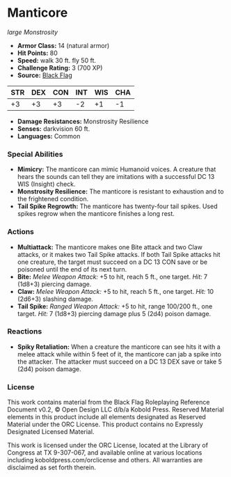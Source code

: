 # Manticore

*large* *Monstrosity*

- **Armor Class:** 14 (natural armor)
- **Hit Points:** 80 
- **Speed:** walk 30 ft. fly 50 ft.
- **Challenge Rating:** 3 (700 XP)
- **Source:** [Black Flag](https://koboldpress.com/kpstore/product/tovrpg-pg-mv/)

| STR | DEX | CON | INT | WIS | CHA |
| --- | --- | --- | --- | --- | --- |
| +3 | +3 | +3 | -2 | +1 | -1 |

- **Damage Resistances:** Monstrosity Resilience
- **Senses:** darkvision 60 ft.
- **Languages:** Common

### Special Abilities

- **Mimicry:** The manticore can mimic Humanoid voices. A creature that hears the sounds can tell they are imitations with a successful DC 13 WIS (Insight) check.
- **Monstrosity Resilience:** The manticore is resistant to exhaustion and to the frightened condition.
- **Tail Spike Regrowth:** The manticore has twenty-four tail spikes. Used spikes regrow when the manticore finishes a long rest.

### Actions

- **Multiattack:** The manticore makes one Bite attack and two Claw attacks, or it makes two Tail Spike attacks. If both Tail Spike attacks hit one creature, the target must succeed on a DC 13 CON save or be poisoned until the end of its next turn.
- **Bite:** _Melee Weapon Attack:_ +5 to hit, reach 5 ft., one target. _Hit:_ 7 (1d8+3) piercing damage.
- **Claw:** _Melee Weapon Attack:_ +5 to hit, reach 5 ft., one target. _Hit:_ 10 (2d6+3) slashing damage.
- **Tail Spike:** _Ranged Weapon Attack:_ +5 to hit, range 100/200 ft., one target. _Hit:_ 7 (1d8+3) piercing damage plus 5 (2d4) poison damage.

### Reactions

- **Spiky Retaliation:** When a creature the manticore can see hits it with a melee attack while within 5 feet of it, the manticore can jab a spike into the attacker. The attacker must succeed on a DC 13 DEX save or take 5 (2d4) poison damage.


### License

This work contains material from the Black Flag Roleplaying Reference Document v0.2, © Open Design LLC d/b/a Kobold Press. Reserved Material elements in this product include all elements designated as Reserved Material under the ORC License. This product contains no Expressly Designated Licensed Material.

This work is licensed under the ORC License, located at the Library of Congress at TX 9-307-067, and available online at various locations including koboldpress.com/orclicense and others. All warranties are disclaimed as set forth therein.
